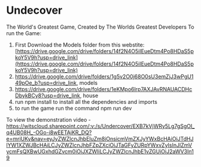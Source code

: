 # Undecover
The World's Greatest Game, Created by The Worlds Greatest Developers
To run the Game:
  1. First Download the Models folder from this webstite: [https://drive.google.com/drive/folders/14f2N4O5iIEueDtm4Po8HDaS5pkoY5V9h?usp=drive_link](https://drive.google.com/drive/folders/14f2N4O5iIEueDtm4Po8HDaS5pkoY5V9h?usp=drive_link)
  2. https://drive.google.com/drive/folders/1g5v2O0j68O0sU3emZjJ3wPgU149pOe_b?usp=drive_link, models
  3. https://drive.google.com/drive/folders/1eKMpo6lrp7AXJAvRNAUACDHcDbykBCy8?usp=drive_link, house
  4. run npm install to install all the dependencies and imports
  5. to run the game run the command npm run dev


To view the demonstration video - https://witscloud.sharepoint.com/:v:/s/Undercover/EXB7kVjWRy5Lg7gSgOI_q4UB08H_-OGo-i8wEETAjKR_DQ?e=mrjUKy&nav=eyJyZWZlcnJhbEluZm8iOnsicmVmZXJyYWxBcHAiOiJTdHJlYW1XZWJBcHAiLCJyZWZlcnJhbFZpZXciOiJTaGFyZURpYWxvZyIsInJlZmVycmFsQXBwUGxhdGZvcm0iOiJXZWIiLCJyZWZlcnJhbE1vZGUiOiJ2aWV3In19
